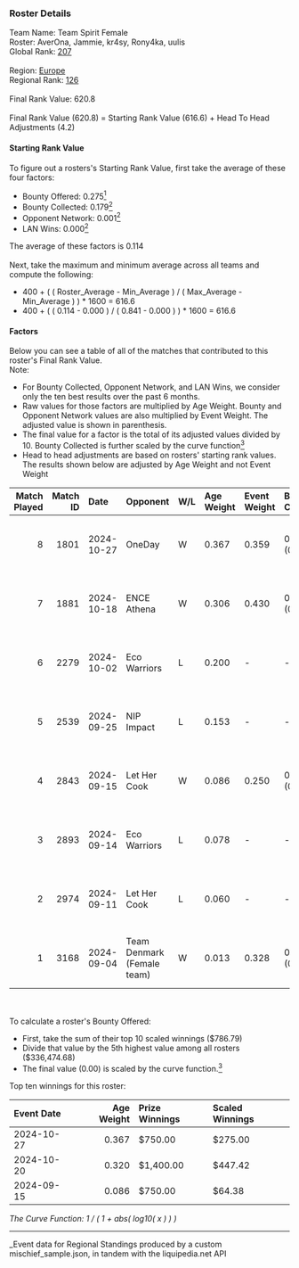 ### Roster Details<br />
Team Name: Team Spirit Female<br />
Roster: AverOna, Jammie, kr4sy, Rony4ka, uulis<br />
Global Rank: [207](../../standings_global_2025_03_01.md)<br />
<br />
Region: [Europe]( ../../standings_europe_2025_03_01.md)<br />
Regional Rank: [126]( ../../standings_europe_2025_03_01.md)<br />
<br />
Final Rank Value:  620.8<br />
<br />
Final Rank Value (620.8) = Starting Rank Value (616.6) + Head To Head Adjustments (4.2)<br />

#### Starting Rank Value<br />
To figure out a rosters's Starting Rank Value, first take the average of these four factors:<br />
- Bounty Offered: 0.275[<sup>1</sup>](#table2)
- Bounty Collected: 0.179[<sup>2</sup>](#table1)
- Opponent Network: 0.001[<sup>2</sup>](#table1)
- LAN Wins: 0.000[<sup>2</sup>](#table1)

The average of these factors is 0.114<br />
<br />
Next, take the maximum and minimum average across all teams and compute the following:<br />
- 400 + ( ( Roster_Average - Min_Average ) / ( Max_Average - Min_Average ) ) * 1600 = 616.6
- 400 + ( ( 0.114 - 0.000 ) / ( 0.841 - 0.000 ) ) * 1600 = 616.6


#### Factors<br />
Below you can see a table of all of the matches that contributed to this roster's Final Rank Value.<br />
Note:<br />

- For Bounty Collected, Opponent Network, and LAN Wins, we consider only the ten best results over the past 6 months.
- Raw values for those factors are multiplied by Age Weight. Bounty and Opponent Network values are also multiplied by Event Weight. The adjusted value is shown in parenthesis.
- The final value for a factor is the total of its adjusted values divided by 10. Bounty Collected is further scaled by the curve function[<sup>3</sup>](#curveFunction)
- Head to head adjustments are based on rosters' starting rank values. The results shown below are adjusted by Age Weight and not Event Weight
<span id="table1"></span><br />


| Match Played | Match ID | Date       | Opponent                   | W/L | Age Weight | Event Weight | Bounty Collected | Opponent Network | LAN Wins  | H2H Adj. | Roster                                 |
| -: | -: | :- | :- | :- | :- | :- | :- | :- | :- | -: | :- |
|            8 |     1801 | 2024-10-27 | OneDay                     | W   | 0.367      | 0.359        | 0.000 (0.000)    | 0.060 (0.008)    | 0 (0.000) |     4.03 | AverOna, Jammie, kr4sy, Rony4ka, uulis |
|            7 |     1881 | 2024-10-18 | ENCE Athena                | W   | 0.306      | 0.430        | 0.001 (0.000)    | 0.000 (0.000)    | 0 (0.000) |     3.53 | AverOna, Jammie, kr4sy, Rony4ka, uulis |
|            6 |     2279 | 2024-10-02 | Eco Warriors               | L   | 0.200      | -            | -                | -                | -         |    -1.61 | AverOna, Jammie, kr4sy, Rony4ka, uulis |
|            5 |     2539 | 2024-09-25 | NIP Impact                 | L   | 0.153      | -            | -                | -                | -         |    -1.87 | AverOna, Jammie, kr4sy, Rony4ka, uulis |
|            4 |     2843 | 2024-09-15 | Let Her Cook               | W   | 0.086      | 0.250        | 0.002 (0.000)    | 0.031 (0.001)    | 0 (0.000) |     1.39 | AverOna, Jammie, kr4sy, Rony4ka, uulis |
|            3 |     2893 | 2024-09-14 | Eco Warriors               | L   | 0.078      | -            | -                | -                | -         |    -0.64 | AverOna, Jammie, kr4sy, Rony4ka, uulis |
|            2 |     2974 | 2024-09-11 | Let Her Cook               | L   | 0.060      | -            | -                | -                | -         |    -0.92 | AverOna, Jammie, kr4sy, Rony4ka, uulis |
|            1 |     3168 | 2024-09-04 | Team Denmark (Female team) | W   | 0.013      | 0.328        | 0.008 (0.000)    | 0.067 (0.000)    | 0 (0.000) |     0.24 | AverOna, Jammie, kr4sy, Rony4ka, uulis |

<br />
<span id="table2"></span><br />
To calculate a roster's Bounty Offered:<br />

- First, take the sum of their top 10 scaled winnings ($786.79)
- Divide that value by the 5th highest value among all rosters ($336,474.68)
- The final value (0.00) is scaled by the curve function.[<sup>3</sup>](#curveFunction)

Top ten winnings for this roster:<br />

| Event Date | Age Weight | Prize Winnings | Scaled Winnings |
| :- | -: | :- | :- |
| 2024-10-27 |      0.367 | $750.00        | $275.00         |
| 2024-10-20 |      0.320 | $1,400.00      | $447.42         |
| 2024-09-15 |      0.086 | $750.00        | $64.38          |


<span id="curveFunction"></span>_The Curve Function: 1 / ( 1 + abs( log10( x ) ) )_<br />

---
_Event data for Regional Standings produced by a custom mischief_sample.json, in tandem with the liquipedia.net API<br />
